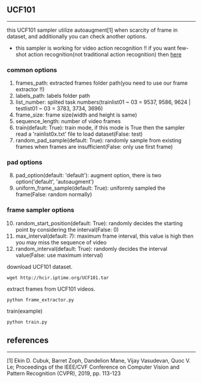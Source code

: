 ## UCF101
-------------
this UCF101 sampler utilize autoaugment[1] when scarcity of frame in dataset, and additionally you can check another options.

* this sampler is working for video action recognition !!
if you want few-shot action recognition(not traditional action recognition) then [here](https://github.com/titania7777/video_few_shot/tree/master/UCF_101)

### common options
1. frames_path: extracted frames folder path(you need to use our frame extractor !!)
2. labels_path: labels folder path
3. list_number: splited task numbers(trainlist01 ~ 03 = 9537, 9586, 9624 | testlist01 ~ 03 = 3783, 3734, 3696)
4. frame_size: frame size(width and height is same)
5. sequence_length: number of video frames
6. train(default: True): train mode, if this mode is True then the sampler read a 'rainlist0x.txt' file to load dataset(False: test)
7. random_pad_sample(default: True): randomly sample from existing frames when frames are insufficient(False: only use first frame)
### pad options
8. pad_option(default: 'default'): augment option, there is two option('default', 'autoaugment')
9. uniform_frame_sample(default: True): uniformly sampled the frame(False: random normally)
### frame sampler options
10. random_start_position(default: True): randomly decides the starting point by considering the interval(False: 0)
11. max_interval(default: 7): maximum frame interval, this value is high then you may miss the sequence of video
12. random_interval(default: True): randomly decides the interval value(False: use maximum interval)


download UCF101 dataset.
```
wget http://hcir.iptime.org/UCF101.tar
```
extract frames from UCF101 videos.
```
python frame_extractor.py
```
train(example)
```
python train.py
```
## references
-------------
[1] Ekin D. Cubuk, Barret Zoph, Dandelion Mane, Vijay Vasudevan, Quoc V. Le; Proceedings of the IEEE/CVF Conference on Computer Vision and Pattern Recognition (CVPR), 2019, pp. 113-123